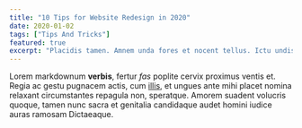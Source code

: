 ```yaml
---
title: "10 Tips for Website Redesign in 2020"
date: 2020-01-02
tags: ["Tips And Tricks"]
featured: true
excerpt: "Placidis tamen. Amnem unda fores et nocent tellus. Ictu undis offensi nostra nempe dextra quod, illa causa expositum, dat."
---
```


Lorem markdownum **verbis**, fertur _fas_ poplite cervix proximus ventis et. Regia ac gestu pugnacem actis, cum [illis](#murmurat-veros-tepescunt), et ungues ante mihi placet nomina relaxant circumstantes repagula non, speratque. Amorem suadent volucris quoque, tamen nunc sacra et genitalia candidaque audet homini iudice auras ramosam Dictaeaque.
